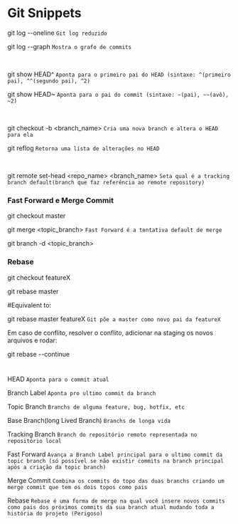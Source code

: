 # Git Snippets

git log --oneline `Git log reduzido`

git log --graph `Mostra o grafo de commits`

<br/>

git show HEAD^ `Aponta para o primeiro pai do HEAD (sintaxe: ^(primeiro pai), ^^(segundo pai), ^2)`

git show HEAD~ `Aponta para o pai do commit (sintaxe: ~(pai), ~~(avô), ~2)`

<br/>

git checkout -b <branch_name> `Cria uma nova branch e altera o HEAD para ela`

git reflog `Retorna uma lista de alterações no HEAD`

<br/>

git remote set-head <repo_name> <branch_name> `Seta qual é a tracking branch default(branch que faz referência ao remote repository)`

### Fast Forward e Merge Commit

git checkout master

git merge <topic_branch> `Fast Forward é a tentativa default de merge`

git branch -d <topic_branch>

### Rebase

git checkout featureX

git rebase master

#Equivalent to:

git rebase master featureX `Git põe a master como novo pai da featureX`

Em caso de conflito, resolver o conflito, adicionar na staging os novos arquivos e rodar:

git rebase --continue

#

HEAD `Aponta para o commit atual`

Branch Label `Aponta pro ultimo commit da branch`

Topic Branch `Branchs de alguma feature, bug, hotfix, etc`

Base Branch(long Lived Branch) `Branchs de longa vida`

Tracking Branch `Branch do repositório remoto representada no repositório local`

Fast Forward `Avança a Branch Label principal para o ultimo commit da topic branch (só possível se não existir commits na branch principal após a criação da topic branch)`

Merge Commit `Combina os commits do topo das duas branchs criando um merge commit que tem os dois topos como pais`

Rebase `Rebase é uma forma de merge na qual você insere novos commits como pais dos próximos commits da sua branch atual mudando toda a história do projeto (Perigoso)`
